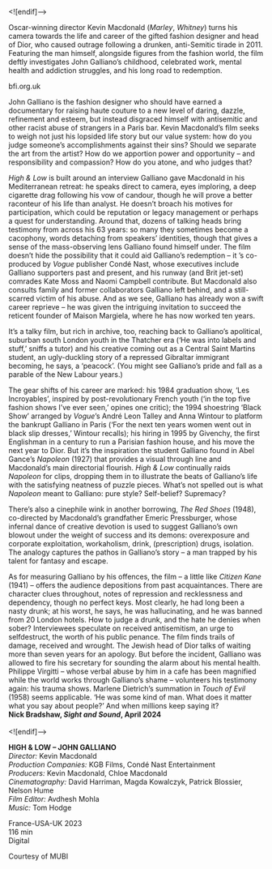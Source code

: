 


<![endif]-->

Oscar-winning director Kevin Macdonald (_Marley_, _Whitney_) turns his camera towards the life and career of the gifted fashion designer and head of Dior, who caused outrage following a drunken, anti-Semitic tirade in 2011. Featuring the man himself, alongside figures from the fashion world, the film deftly investigates John Galliano’s childhood, celebrated work, mental health and addiction struggles, and his long road to redemption.

bfi.org.uk

John Galliano is the fashion designer who should have earned a documentary for raising haute couture to a new level of daring, dazzle, refinement and esteem, but instead disgraced himself with antisemitic and other racist abuse of strangers in a Paris bar. Kevin Macdonald’s film seeks to weigh not just his lopsided life story but our value system: how do you judge someone’s accomplishments against their sins? Should we separate the art from the artist? How do we apportion power and opportunity – and responsibility and compassion? How do you atone, and who judges that?

_High & Low_ is built around an interview Galliano gave Macdonald in his Mediterranean retreat: he speaks direct to camera, eyes imploring, a deep cigarette drag following his vow of candour, though he will prove a better raconteur of his life than analyst. He doesn’t broach his motives for participation, which could be reputation or legacy management or perhaps a quest for understanding. Around that, dozens of talking heads bring testimony from across his 63 years: so many they sometimes become a cacophony, words detaching from speakers’ identities, though that gives a sense of the mass-observing lens Galliano found himself under. The film doesn’t hide the possibility that it could aid Galliano’s redemption – it ’s co-produced by _Vogue_ publisher Condé Nast, whose executives include Galliano supporters past and present, and his runway (and Brit jet-set) comrades Kate Moss and Naomi Campbell contribute. But Macdonald also consults family and former collaborators Galliano left behind, and a still-scarred victim of his abuse. And as we see, Galliano has already won a swift career reprieve – he was given the intriguing invitation to succeed the reticent founder of Maison Margiela, where he has now worked ten years.

It’s a talky film, but rich in archive, too, reaching back to Galliano’s apolitical, suburban south London youth in the Thatcher era (‘He was into labels and stuff,’ sniffs a tutor) and his creative coming out as a Central Saint Martins student, an ugly-duckling story of a repressed Gibraltar immigrant becoming, he says, a ‘peacock’. (You might see Galliano’s pride and fall as a parable of the New Labour years.)

The gear shifts of his career are marked: his 1984 graduation show, ‘Les Incroyables’, inspired by post-revolutionary French youth (‘in the top five fashion shows I’ve ever seen,’ opines one critic); the 1994 shoestring ‘Black Show’ arranged by _Vogue_’s André Leon Talley and Anna Wintour to platform the bankrupt Galliano in Paris (‘For the next ten years women went out in black slip dresses,’ Wintour recalls); his hiring in 1995 by Givenchy, the first Englishman in a century to run a Parisian fashion house, and his move the next year to Dior. But it’s the inspiration the student Galliano found in Abel Gance’s _Napoleon_ (1927) that provides a visual through line and Macdonald’s main directorial flourish. _High & Low_ continually raids _Napoleon_ for clips, dropping them in to illustrate the beats of Galliano’s life with the satisfying neatness of puzzle pieces. What’s not spelled out is what _Napoleon_ meant to Galliano: pure style? Self-belief? Supremacy?

There’s also a cinephile wink in another borrowing, _The Red Shoes_ (1948), co-directed by Macdonald’s grandfather Emeric Pressburger, whose infernal dance of creative devotion is used to suggest Galliano’s own blowout under the weight of success and its demons: overexposure and corporate exploitation, workaholism, drink, (prescription) drugs, isolation. The analogy captures the pathos in Galliano’s story – a man trapped by his talent for fantasy and escape.

As for measuring Galliano by his offences, the film – a little like _Citizen Kane_ (1941) – offers the audience depositions from past acquaintances. There are character clues throughout, notes of repression and recklessness and dependency, though no perfect keys. Most clearly, he had long been a nasty drunk; at his worst, he says, he was hallucinating, and he was banned from 20 London hotels. How to judge a drunk, and the hate he denies when sober? Interviewees speculate on received antisemitism, an urge to selfdestruct, the worth of his public penance. The film finds trails of damage, received and wrought. The Jewish head of Dior talks of waiting more than seven years for an apology. But before the incident, Galliano was allowed to fire his secretary for sounding the alarm about his mental health. Philippe Virgitti – whose verbal abuse by him in a cafe has been magnified while the world works through Galliano’s shame – volunteers his testimony again: his trauma shows. Marlene Dietrich’s summation in _Touch of Evil_ (1958) seems applicable. ‘He was some kind of man. What does it matter what you say about people?’ And when millions keep saying it?  
**Nick Bradshaw, _Sight and Sound_, April 2024**  
<br>
<![endif]-->

**HIGH & LOW – JOHN GALLIANO**  
_Director:_ Kevin Macdonald  
_Production Companies:_ KGB Films, Condé Nast Entertainment  
_Producers:_ Kevin Macdonald, Chloe Macdonald  
_Cinematography:_ David Harriman, Magda Kowalczyk, Patrick Blossier, Nelson Hume  
_Film Editor:_ Avdhesh Mohla  
_Music:_ Tom Hodge  

France-USA-UK 2023  
116 min  
Digital  

Courtesy of MUBI
<!--stackedit_data:
eyJoaXN0b3J5IjpbMjg0NzgxMDQyXX0=
-->